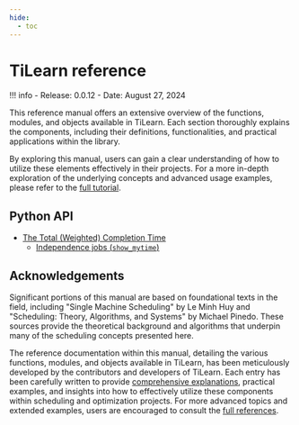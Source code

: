 ```yaml
---
hide:
  - toc
---
```

# TiLearn reference

!!! info
    - Release: 0.0.12
    - Date: August 27, 2024

This reference manual offers an extensive overview of the functions, modules, and objects available in TiLearn. Each section thoroughly explains the components, including their definitions, functionalities, and practical applications within the library.

By exploring this manual, users can gain a clear understanding of how to utilize these elements effectively in their projects. For a more in-depth exploration of the underlying concepts and advanced usage examples, please refer to the [full tutorial](../user-guide/index.md).

## Python API
- [The Total (Weighted) Completion Time](#python-api)
    - [Independence jobs (``show_mytime``)](in-job/i-job.md)
  
## Acknowledgements

Significant portions of this manual are based on foundational texts in the field, including "Single Machine Scheduling" by Le Minh Huy and "Scheduling: Theory, Algorithms, and Systems" by Michael Pinedo. These sources provide the theoretical background and algorithms that underpin many of the scheduling concepts presented here.

The reference documentation within this manual, detailing the various functions, modules, and objects available in TiLearn, has been meticulously developed by the contributors and developers of TiLearn. Each entry has been carefully written to provide [comprehensive explanations](../user-guide/index.md), practical examples, and insights into how to effectively utilize these components within scheduling and optimization projects. For more advanced topics and extended examples, users are encouraged to consult the [full references](../getting-started/index.md#references).